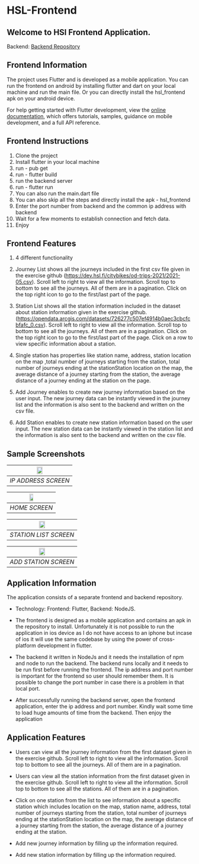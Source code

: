 # HSL-Frontend
## Welcome to HSl Frontend Application.
Backend: [Backend Repository](https://github.com/Ahmad-Imam/HSL-Backend)
 
## Frontend Information
The project uses Flutter and is developed as a mobile application. You can run the frontend on android by installing flutter and dart on your local machine and run the main file. Or you can directly install the hsl_frontend apk on your android device.
 
For help getting started with Flutter development, view the
[online documentation](https://docs.flutter.dev/), which offers tutorials,
samples, guidance on mobile development, and a full API reference.
 
## Frontend Instructions
1. Clone the project
2. Install flutter in your local machine
3. run - pub get
4. run - flutter build
5. run the backend server
6. run - flutter run
7. You can also run the main.dart file
8. You can also skip all the steps and directly install the apk - hsl_frontend
9. Enter the port number from backend and the common ip address with backend
10. Wait for a few moments to establish connection and fetch data.
11. Enjoy
 
## Frontend Features
1. 4 different functionality
 
2. Journey List shows all the journeys included in the first csv file given in the exercise github (https://dev.hsl.fi/citybikes/od-trips-2021/2021-05.csv). Scroll left to right to view all the information. Scroll top to bottom to see all the journeys. All of them are in a pagination. Click on the top right icon to go to the first/last part of the page.
 
3. Station List shows all the station information included in the dataset about station information given in the exercise github. (https://opendata.arcgis.com/datasets/726277c507ef4914b0aec3cbcfcbfafc_0.csv). Scroll left to right to view all the information. Scroll top to bottom to see all the journeys. All of them are in a pagination. Click on the top right icon to go to the first/last part of the page. Click on a row to view specific information about a station.
 
4. Single station has properties like station name, address, station location on the map ,total number of journeys starting from the station, total number of journeys ending at the stationStation location on the map, the average distance of a journey starting from the station, the average distance of a journey ending at the station on the page.
 
5. Add Journey enables to create new journey information based on the user input. The new journey data can be instantly viewed in the journey list and the information is also sent to the backend and written on the csv file.
 
6. Add Station enables to create new station information based on the user input. The new station data can be instantly viewed in the station list and the information is also sent to the backend and written on the csv file.
 
## Sample Screenshots




|  <img src="https://user-images.githubusercontent.com/38004971/210276448-1ab43bfe-ce22-48c4-89a0-59e5833d4541.jpg" width=30% height=30%> |
|:--:|
| *IP ADDRESS SCREEN* |
 
|  <img src="https://user-images.githubusercontent.com/38004971/210276530-0ee31162-7a4b-41c0-884f-9fb0e4305e84.jpg" width=30% height=30%> |
|:--:|
| *HOME SCREEN* |
 
| <img src="https://user-images.githubusercontent.com/38004971/210276539-66fb20c7-e8e6-4636-b9f9-6f4e821dd9fb.jpg" width=30% height=30%> |
|:--:|
| *STATION LIST SCREEN* |
 
|  <img src="https://user-images.githubusercontent.com/38004971/210276542-84b6552f-8cca-4d2d-b11a-95e399432fad.jpg" width=30% height=30%> |
|:--:|
| *ADD STATION SCREEN* |
 
 
 
## Application Information
The application consists of a separate frontend and backend repository.  
- Technology: Frontend: Flutter, Backend: NodeJS.

- The frontend is designed as a mobile application and contains an apk in the repository to install. Unfortunately it is not possible to run the application in ios device as I do not have access to an iphone but incase of ios it will use the same codebase by using the power of cross-platform development in flutter.

- The backend it written in NodeJs and it needs the installation of npm and node to run the backend. The backend runs locally and it needs to be run first before running the frontend. The ip address and port number is important for the frontend so user should remember them. It is possible to change the port number in case there is a problem in that local port.

- After successfully running the backend server, open the frontend application, enter the ip address and port number. Kindly wait some time to load huge amounts of time from the backend. Then enjoy the application
 
## Application Features
- Users can view all the journey information from the first dataset given in the exercise github. Scroll left to right to view all the information. Scroll top to bottom to see all the journeys. All of them are in a pagination.

- Users can view all the station information from the first dataset given in the exercise github. Scroll left to right to view all the information. Scroll top to bottom to see all the stations. All of them are in a pagination.

- Click on one station from the list to see information about a specific station which includes location on the map, station name, address, total number of journeys starting from the station, total number of journeys ending at the stationStation location on the map, the average distance of a journey starting from the station, the average distance of a journey ending at the station.

- Add new journey information by filling up the information required.

- Add new station information by filling up the information required.
 
 
 

